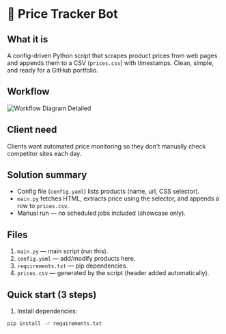 # 🛒 Price Tracker Bot

## What it is
A config-driven Python script that scrapes product prices from web pages and appends them to a CSV (`prices.csv`) with timestamps. Clean, simple, and ready for a GitHub portfolio.
## Workflow 
![Workflow Diagram Detailed](price-tracker-bot/workflow)

## Client need
Clients want automated price monitoring so they don't manually check competitor sites each day.

## Solution summary
- Config file (`config.yaml`) lists products (name, url, CSS selector).
- `main.py` fetches HTML, extracts price using the selector, and appends a row to `prices.csv`.
- Manual run — no scheduled jobs included (showcase only).

## Files
1. `main.py` — main script (run this).
2. `config.yaml` — add/modify products here.
3. `requirements.txt` — pip dependencies.
4. `prices.csv` — generated by the script (header added automatically).

## Quick start (3 steps)
1. Install dependencies:
```bash
pip install -r requirements.txt
